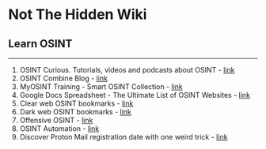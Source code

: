 # Not The Hidden Wiki

## Learn OSINT
-----

1. OSINT Curious. Tutorials, videos and podcasts about OSINT - [link](https://www.osintcurio.us/index.htm)
2. OSINT Combine Blog - [link](https://www.osintcombine.com/blog)
3. MyOSINT Training - Smart OSINT Collection - [link](https://smart.myosint.training/)
4. Google Docs Spreadsheet - The Ultimate List of OSINT Websites - [link](https://docs.google.com/spreadsheets/d/18rtqh8EG2q1xBo2cLNyhIDuK9jrPGwYr9DI2UncoqJQ/edit#gid=1575012979) 
5. Clear web OSINT bookmarks - [link](https://www.osintcombine.com/osint-bookmarks)
6. Dark web OSINT bookmarks - [link](https://www.osintcombine.com/dw-osint-bookmarks)
7. Offensive OSINT - [link](https://www.offensiveosint.io/)
8. OSINT Automation - [link](https://securityonline.info/bbot-osint-automation-for-hackers/)
9. Discover Proton Mail registration date with one weird trick - [link](https://iq.thc.org/discover-proton-mail-registration-date-with-one-weird-trick)